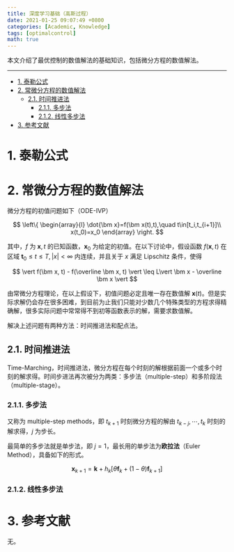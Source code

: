 ```yaml
---
title: 深度学习基础（高斯过程）
date: 2021-01-25 09:07:49 +0800
categories: [Academic, Knowledge]
tags: [optimalcontrol]
math: true
---
```


本文介绍了最优控制的数值解法的基础知识，包括微分方程的数值解法。

<!--more-->

 ---
 
- [1. 泰勒公式](#1-泰勒公式)
- [2. 常微分方程的数值解法](#2-常微分方程的数值解法)
  - [2.1. 时间推进法](#21-时间推进法)
    - [2.1.1. 多步法](#211-多步法)
    - [2.1.2. 线性多步法](#212-线性多步法)
- [3. 参考文献](#3-参考文献)

# 1. 泰勒公式

# 2. 常微分方程的数值解法

微分方程的初值问题如下（ODE-IVP）

$$
\left\{
\begin{array}{l}
  \dot{\bm x}=f(\bm x(t),t),\quad t\in[t_i,t_{i+1}]\\
  x(t_0)=x_0
\end{array}
\right.
$$

其中，$f$ 为 $\bm x,t$ 的已知函数，$\bm x_0$ 为给定的初值。在以下讨论中，假设函数 $f(\bm x,t)$ 在区域 $\bm t_0\leq t\leq T, \vert x\vert<\infty$ 内连续，并且关于 $x$ 满足 Lipschitz 条件，使得

$$
\vert f(\bm x, t) - f(\overline \bm x, t) \vert \leq L\vert \bm x - \overline \bm x \vert
$$

由常微分方程理论，在以上假设下，初值问题必定且唯一存在数值解 $\bm x(t)$。但是实际求解仍会存在很多困难，到目前为止我们只能对少数几个特殊类型的方程求得精确解，很多实际问题中常常得不到初等函数表示的解，需要求数值解。

解决上述问题有两种方法：时间推进法和配点法。

## 2.1. 时间推进法

Time-Marching，时间推进法，微分方程在每个时刻的解根据前面一个或多个时刻的解求得。时间步进法再次被分为两类：多步法（multiple-step）和多阶段法（multiple-stage）。

### 2.1.1. 多步法

又称为 multiple-step methods，即 $t_{k+1}$ 时刻微分方程的解由 $t_{k-j},\cdots,t_k$ 时刻的解求得，$j$ 为步长。

最简单的多步法就是单步法，即 $j=1$，最长用的单步法为**欧拉法**（Euler Method），具备如下的形式。

$$
\bm{x}_{k+1} = \bm k + h_k[\theta \bm f_k + (1-\theta)\bm f_{k+1}]
$$

### 2.1.2. 线性多步法

# 3. 参考文献

无。